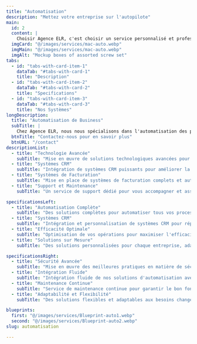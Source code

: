```yaml
---
title: "Automatisation"
description: "Mettez votre entreprise sur l'autopilote" 
main:
  id: 2
  content: |
    Choisir Agence ELR, c'est choisir un service personnalisé et professionnel, garantissant l'automatisation complète de votre entreprise, y compris la mise en place de systèmes CRM et de facturation complète.
  imgCard: "@/images/services/mac-auto.webp"
  imgMain: "@/images/services/mac-auto.webp"
  imgAlt: "Mockup boxes of assorted screw set"
tabs:
  - id: "tabs-with-card-item-1"
    dataTab: "#tabs-with-card-1"
    title: "Description"
  - id: "tabs-with-card-item-2"
    dataTab: "#tabs-with-card-2"
    title: "Specifications"
  - id: "tabs-with-card-item-3"
    dataTab: "#tabs-with-card-3"
    title: "Nos Systèmes"
longDescription:
  title: "Automatisation de Business"
  subTitle: |
    Chez Agence ELR, nous nous spécialisons dans l'automatisation des processus d'affaires, de la mise en place de systèmes CRM performants à l'intégration de systèmes de facturation complets. Nous utilisons les dernières technologies pour améliorer l'efficacité de votre entreprise et optimiser vos opérations quotidiennes.
  btnTitle: "Contactez-nous pour en savoir plus"
  btnURL: "/contact"
descriptionList:
  - title: "Technologie Avancée"
    subTitle: "Mise en œuvre de solutions technologiques avancées pour automatiser et optimiser vos processus d'affaires."
  - title: "Systèmes CRM"
    subTitle: "Intégration de systèmes CRM puissants pour améliorer la gestion de vos relations clients et augmenter votre efficacité opérationnelle."
  - title: "Systèmes de Facturation"
    subTitle: "Mise en place de systèmes de facturation complets et automatisés pour simplifier vos opérations financières."
  - title: "Support et Maintenance"
    subTitle: "Un service de support dédié pour vous accompagner et assurer le bon fonctionnement de vos systèmes automatisés."

specificationsLeft:
  - title: "Automatisation Complète"
    subTitle: "Des solutions complètes pour automatiser tous vos processus d'affaires, de la gestion des clients à la facturation."
  - title: "Systèmes CRM"
    subTitle: "Intégration et personnalisation de systèmes CRM pour répondre à vos besoins spécifiques."
  - title: "Efficacité Optimale"
    subTitle: "Optimisation de vos opérations pour maximiser l'efficacité et réduire les coûts."
  - title: "Solutions sur Mesure"
    subTitle: "Des solutions personnalisées pour chaque entreprise, adaptées à vos objectifs et à votre secteur d'activité."

specificationsRight:
  - title: "Sécurité Avancée"
    subTitle: "Mise en œuvre des meilleures pratiques en matière de sécurité pour protéger vos données et systèmes."
  - title: "Intégration Fluide"
    subTitle: "Intégration fluide de nos solutions d'automatisation avec vos systèmes existants."
  - title: "Maintenance Continue"
    subTitle: "Service de maintenance continue pour garantir le bon fonctionnement de vos systèmes automatisés."
  - title: "Adaptabilité et Flexibilité"
    subTitle: "Des solutions flexibles et adaptables aux besoins changeants de votre entreprise."

blueprints:
  first: "@/images/services/Blueprint-auto1.webp"
  second: "@/images/services/Blueprint-auto2.webp"
slug: automatisation

---
```

